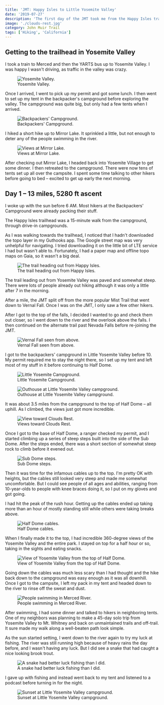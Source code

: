 ```yaml
---
title: 'JMT: Happy Isles to Little Yosemite Valley'
date: '2019-07-27'
description: 'The first day of the JMT took me from the Happy Isles trailhead to Little Yosemite Valley and Half Dome.'
image: './clouds-rest.jpg'
category: John Muir Trail
tags: ['Hiking', 'California']
---
```


## Getting to the trailhead in Yosemite Valley

I took a train to Merced and then the YARTS bus up to Yosemite Valley. I was happy I wasn't driving, as traffic in the valley was crazy.

<figure>
 <img src="yosemite-valley.jpg" alt="Yosemite Valley.">
 <figcaption>Yosemite Valley.</figcaption>
</figure>

Once I arrived, I went to pick up my permit and got some lunch. I then went to set up my tent in the backpacker's campground before exploring the valley. The campground was quite big, but only had a few tents when I arrived.

<figure>
 <img src="backpackers-campground.jpg" alt="Backpackers' Campground.">
 <figcaption>Backpackers' Campground.</figcaption>
</figure>

I hiked a short hike up to Mirror Lake. It sprinkled a little, but not enough to deter any of the people swimming in the river.

<figure class="full-width">
 <img src="mirror-lake.jpg" alt="Views at Mirror Lake.">
 <figcaption>Views at Mirror Lake.</figcaption>
</figure>

After checking out Mirror Lake, I headed back into Yosemite Village to get some dinner. I then retreated to the campground. There were now tens of tents set up all over the campsite. I spent some time talking to other hikers before going to bed – excited to get up early the next morning.

## Day 1 – 13 miles, 5280 ft ascent

I woke up with the sun before 6 AM. Most hikers at the Backpackers' Campground were already packing their stuff.

The Happy Isles trailhead was a 15-minute walk from the campground, through drive-in campgrounds.

As I was walking towards the trailhead, I noticed that I hadn't downloaded the topo layer in my Guthooks app. The Google street map was very unhelpful for navigating. I tried downloading it on the little bit of LTE service I had but wasn't able to. Fortunately, I had a paper map and offline topo maps on Gaia, so it wasn't a big deal.

<figure>
 <img src="happy-isles-trailhead.jpg" alt="The trail heading out from Happy Isles.">
 <figcaption>The trail heading out from Happy Isles.</figcaption>
</figure>

The trail leading out from Yosemite Valley was paved and somewhat steep. There were lots of people already out hiking although it was only a little after 7 in the morning.

After a mile, the JMT split off from the more popular Mist Trail that went down to Vernal Fall. Once I was on the JMT, I only saw a few other hikers.

After I got to the top of the falls, I decided I wanted to go and check them out closer, so I went down to the river and the overlook above the falls. I then continued on the alternate trail past Nevada Falls before re-joining the JMT.

<figure>
 <img src="vernal-fall.jpg" alt="Vernal Fall seen from above.">
 <figcaption>Vernal Fall seen from above.</figcaption>
</figure>

I got to the backpackers' campground in Little Yosemite Valley before 10. My permit required me to stay the night there, so I set up my tent and left most of my stuff in it before continuing to Half Dome.

<figure>
 <img src="little-yosemite-valley-campground.jpg" alt="Little Yosemite Campground.">
 <figcaption>Little Yosemite Campground.</figcaption>
</figure>

<figure>
 <img src="outhouse.jpg" alt="Outhouse at Little Yosemite Valley campground.">
 <figcaption>Outhouse at Little Yosemite Valley campground.</figcaption>
</figure>

It was about 3.5 miles from the campground to the top of Half Dome – all uphill. As I climbed, the views just got more incredible.

<figure class="full-width">
 <img src="clouds-rest.jpg" alt="View toward Clouds Rest.">
 <figcaption>Views toward Clouds Rest.</figcaption>
</figure>

Once I got to the base of Half Dome, a ranger checked my permit, and I started climbing up a series of steep steps built into the side of the Sub Dome. After the steps ended, there was a short section of somewhat steep rock to climb before it evened out.

<figure>
 <img src="sub-dome-steps.jpg" alt="Sub Dome steps.">
 <figcaption>Sub Dome steps.</figcaption>
</figure>

Then it was time for the infamous cables up to the top. I'm pretty OK with heights, but the cables still looked very steep and made me somewhat uncomfortable. But I could see people of all ages and abilities, ranging from 10-year-olds to people with knee braces doing it, so I put on my gloves and got going.

I had hit the peak of the rush hour. Getting up the cables ended up taking more than an hour of mostly standing still while others were taking breaks above.

<figure>
 <img src="half-dome-cables.jpg" alt="Half Dome cables.">
 <figcaption>Half Dome cables.</figcaption>
</figure>

When I finally made it to the top, I had incredible 360-degree views of the Yosemite Valley and the entire park. I stayed on top for a half hour or so, taking in the sights and eating snacks.

<figure class="full-width">
 <img src="yosemite-valley-view.jpg" alt="View of Yosemite Valley from the top of Half Dome.">
 <figcaption>View of Yosemite Valley from the top of Half Dome.</figcaption>
</figure>

Going down the cables was much less scary than I had thought and the hike back down to the campground was easy enough as it was all downhill. Once I got to the campsite, I left my pack in my tent and headed down to the river to rinse off the sweat and dust.

<figure>
 <img src="merced-river.jpg" alt="People swimming in Merced River.">
 <figcaption>People swimming in Merced River.</figcaption>
</figure>

After swimming, I had some dinner and talked to hikers in neighboring tents. One of my neighbors was planning to make a 45-day solo trip from Yosemite Valley to Mt. Whitney and back on unmaintained trails and off-trail. It sure made my walk along a well-beaten path look simple.

As the sun started setting, I went down to the river again to try my luck at fishing. The river was still running high because of heavy rains the day before, and I wasn't having any luck. But I did see a snake that had caught a nice looking brook trout.

<figure>
 <img src="snake-fishing.jpg" alt="A snake had better luck fishing than I did.">
 <figcaption>A snake had better luck fishing than I did.</figcaption>
</figure>

I gave up with fishing and instead went back to my tent and listened to a podcast before turning in for the night.

<figure>
 <img src="little-yosemite-valley-sunset.jpg" alt="Sunset at Little Yosemite Valley campground.">
 <figcaption>Sunset at Little Yosemite Valley campground.</figcaption>
</figure>
